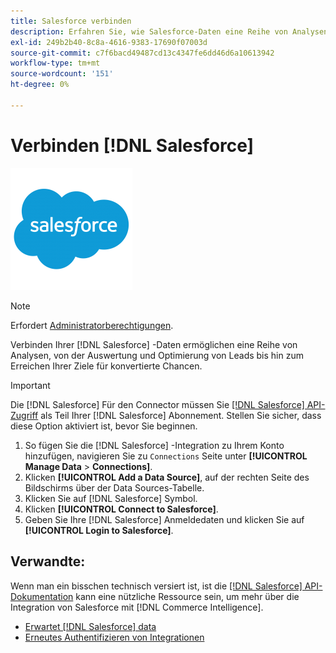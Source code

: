 ```yaml
---
title: Salesforce verbinden
description: Erfahren Sie, wie Salesforce-Daten eine Reihe von Analysen ermöglichen, von der Auswertung und Optimierung von Leads bis hin zum Erreichen Ihrer Ziele für konvertierte Gelegenheiten.
exl-id: 249b2b40-8c8a-4616-9383-17690f07003d
source-git-commit: c7f6bacd49487cd13c4347fe6dd46d6a10613942
workflow-type: tm+mt
source-wordcount: '151'
ht-degree: 0%

---
```


# Verbinden [!DNL Salesforce]

![](../../../assets/Salesforce_Logo.png)

>[!NOTE]
>
>Erfordert [Administratorberechtigungen](../../../administrator/user-management/user-management.md).

Verbinden Ihrer [!DNL Salesforce] -Daten ermöglichen eine Reihe von Analysen, von der Auswertung und Optimierung von Leads bis hin zum Erreichen Ihrer Ziele für konvertierte Chancen.

>[!IMPORTANT]
>
>Die [!DNL Salesforce] Für den Connector müssen Sie [[!DNL Salesforce] API-Zugriff](../integrations/salesforce.md) als Teil Ihrer [!DNL Salesforce] Abonnement. Stellen Sie sicher, dass diese Option aktiviert ist, bevor Sie beginnen.

1. So fügen Sie die [!DNL Salesforce] -Integration zu Ihrem Konto hinzufügen, navigieren Sie zu `Connections` Seite unter **[!UICONTROL Manage Data** > **Connections]**.
1. Klicken **[!UICONTROL Add a Data Source]**, auf der rechten Seite des Bildschirms über der Data Sources-Tabelle.
1. Klicken Sie auf [!DNL Salesforce] Symbol.
1. Klicken **[!UICONTROL Connect to Salesforce]**.
1. Geben Sie Ihre [!DNL Salesforce] Anmeldedaten und klicken Sie auf **[!UICONTROL Login to Salesforce]**.

## Verwandte:

Wenn man ein bisschen technisch versiert ist, ist die [[!DNL Salesforce] API-Dokumentation](https://developer.salesforce.com/docs/atlas.en-us.api_rest.meta/api_rest/intro_what_is_rest_api.htm) kann eine nützliche Ressource sein, um mehr über die Integration von Salesforce mit [!DNL Commerce Intelligence].

* [Erwartet [!DNL Salesforce] data](../integrations/salesforce-data.md)
* [Erneutes Authentifizieren von Integrationen](https://experienceleague.adobe.com/docs/commerce-knowledge-base/kb/how-to/mbi-reauthenticating-integrations.html)
